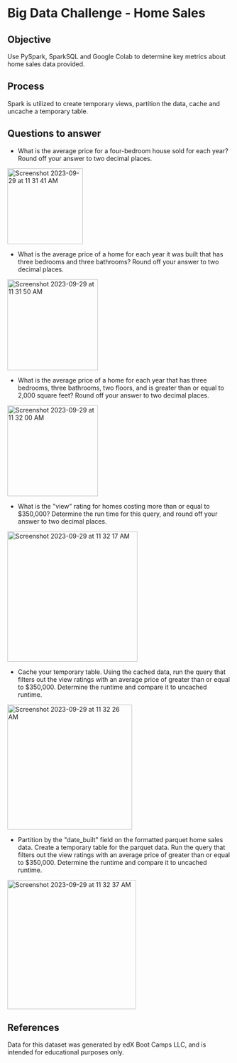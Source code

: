 # Big Data Challenge - Home Sales

## Objective
Use PySpark, SparkSQL and Google Colab to determine key metrics about home sales data provided.

## Process
Spark is utilized to create temporary views, partition the data, cache and uncache a temporary table. 

## Questions to answer

- What is the average price for a four-bedroom house sold for each year? Round off your answer to two decimal places.
<img width="170" alt="Screenshot 2023-09-29 at 11 31 41 AM" src="https://github.com/javsgon/Home_Sales/assets/125521896/a2c4c682-32af-4270-852a-8262ad928392">

- What is the average price of a home for each year it was built that has three bedrooms and three bathrooms? Round off your answer to two decimal places.
<img width="204" alt="Screenshot 2023-09-29 at 11 31 50 AM" src="https://github.com/javsgon/Home_Sales/assets/125521896/f45581bc-334a-45b6-90ad-d29b61a02340">

- What is the average price of a home for each year that has three bedrooms, three bathrooms, two floors, and is greater than or equal to 2,000 square feet? Round off your answer to two decimal places.
<img width="204" alt="Screenshot 2023-09-29 at 11 32 00 AM" src="https://github.com/javsgon/Home_Sales/assets/125521896/79ab5d9e-9cf4-4bde-aa9d-b18883d30df0">

- What is the "view" rating for homes costing more than or equal to $350,000? Determine the run time for this query, and round off your answer to two decimal places.
<img width="293" alt="Screenshot 2023-09-29 at 11 32 17 AM" src="https://github.com/javsgon/Home_Sales/assets/125521896/a51e7c66-f925-405e-b6c1-23aa9cb8f30b">

- Cache your temporary table. Using the cached data, run the query that filters out the view ratings with an average price of greater than or equal to $350,000. Determine the runtime and compare it to uncached runtime.
<img width="281" alt="Screenshot 2023-09-29 at 11 32 26 AM" src="https://github.com/javsgon/Home_Sales/assets/125521896/9bcc8d4e-27b4-4fab-9555-485c91367bf9">

- Partition by the "date_built" field on the formatted parquet home sales data. Create a temporary table for the parquet data. Run the query that filters out the view ratings with an average price of greater than or equal to $350,000. Determine the runtime and compare it to uncached runtime.
<img width="290" alt="Screenshot 2023-09-29 at 11 32 37 AM" src="https://github.com/javsgon/Home_Sales/assets/125521896/f0e4cc56-6d1c-442e-9744-ddf3e77166ab">

## References
Data for this dataset was generated by edX Boot Camps LLC, and is intended for educational purposes only.
